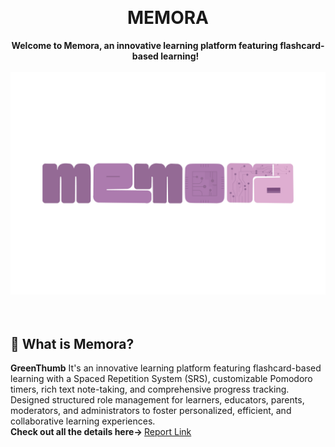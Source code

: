
<a name="readme-top"></a>
<div align="center">
  <br>
  <h1>MEMORA</h1>
  <strong>Welcome to Memora, an innovative learning platform featuring flashcard-based learning!</strong> &nbsp;<br>
</div>
<br>
<div align="center">
  <img src="memora.png" alt="Description of the image">
</div>
<br>
<br>





<a name="intro"></a>
## 💾 What is Memora?
<strong>GreenThumb</strong> It's an innovative learning platform featuring flashcard-based learning with a Spaced Repetition System (SRS), customizable Pomodoro timers, rich text note-taking, and comprehensive progress tracking. Designed structured role management for learners, educators, parents, moderators, and administrators to foster personalized, efficient, and collaborative learning experiences.
<br>
<strong>Check out all the details here-> </strong> <a href="https://drive.google.com/file/d/1n9zx4GdkFjR1EHNrDRCTI042flsKLEqC/view?usp=drive_link">Report Link</a>
<br>
<br>
